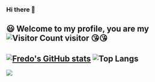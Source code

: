 ### Hi there 👋
<!--
**fu-jw/fu-jw** is a ✨ _special_ ✨ repository because its `README.md` (this file) appears on your GitHub profile.

Here are some ideas to get you started:

- 🔭 I’m currently working on ...
- 🌱 I’m currently learning ...
- 👯 I’m looking to collaborate on ...
- 🤔 I’m looking for help with ...
- 💬 Ask me about ...
- 📫 How to reach me: ...
- 😄 Pronouns: ...
- ⚡ Fun fact: ...

https://github-readme-stats-fredo.vercel.app/

[![Anurag's GitHub stats](https://github-readme-stats.vercel.app/api?username=fu-jw&theme=slateorange&show_icons=true&bg_color=30,e96443,904e95&title_color=fff&text_color=fff)](https://github.com/fu-jw/github-readme-stats)
![Top Langs](https://github-readme-stats.vercel.app/api/top-langs/?username=fu-jw&theme=tokyonight&layout=compact&bg_color=30,e96443,904e95&text_color=fff)

[![Fredo's GitHub stats](https://github-readme-stats-fredo.vercel.app/api?username=fu-jw&count_private=true&theme=slateorange&show_icons=true&bg_color=30,e96443,904e95&title_color=fff&text_color=fff)](https://github.com/fu-jw)

-->

:smiley: Welcome to my profile, you are my 
![Visitor Count](https://profile-counter.glitch.me/fu-jw/count.svg) visitor :kissing_heart::kissing_heart:
---
[![Fredo's GitHub stats](https://github-readme-stats-fredo.vercel.app/api?username=fu-jw&count_private=true&theme=slateorange&show_icons=true&bg_color=30,e96443,904e95&title_color=fff&text_color=fff)](https://github.com/fu-jw)    ![Top Langs](https://github-readme-stats-fredo.vercel.app/api/top-langs/?username=fu-jw&theme=tokyonight&layout=compact&bg_color=30,e96443,904e95&text_color=fff)
---
![](https://github-readme-activity-graph.cyclic.app/graph?username=fu-jw&theme=dracula)

